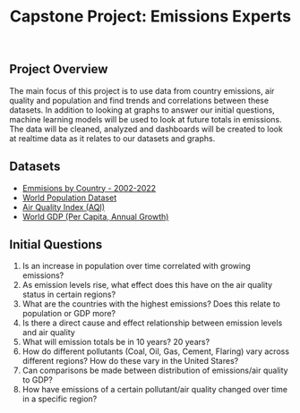 <h1 align = "center"> Capstone Project: Emissions Experts </h1>
</br>
<h2> Project Overview </h2>

<p>The main focus of this project is to use data from country emissions, air quality and population and find trends and correlations between these datasets.  In addition to looking at graphs to answer our initial questions, machine learning models will be used to look at future totals in emissions.  The data will be cleaned, analyzed and dashboards will be created to look at realtime data as it relates to our datasets and graphs. </p>

<h2> Datasets </h2>
<ul>
<li><a href="https://www.kaggle.com/datasets/thedevastator/global-fossil-co2-emissions-by-country-2002-2022"> Emmisions by Country - 2002-2022 </a></li>
<li><a href="https://www.kaggle.com/datasets/iamsouravbanerjee/world-population-dataset">World Population Dataset</a> </li>
<li><a href="https://www.kaggle.com/datasets/azminetoushikwasi/aqi-air-quality-index-scheduled-daily-update">Air Quality Index (AQI) </a></li>
<li><a href="https://www.kaggle.com/datasets/zgrcemta/world-gdpgdp-gdp-per-capita-and-annual-growths"> World GDP (Per Capita, Annual Growth)</a> </li>
</ul>

<h2> Initial Questions </h2>
<ol>
<li>Is an increase in population over time correlated with growing emissions?</li>
<li>As emission levels rise, what effect does this have on the air quality status in certain regions?</li>
<li>What are the countries with the highest emissions? Does this relate to population or GDP more? </li>
<li>Is there a direct cause and effect relationship between emission levels and air quality</li>
<li>What will emission totals be in 10 years? 20 years?</li>
<li>How do different pollutants (Coal, Oil, Gas, Cement, Flaring) vary across different regions? How do these vary in the United Stares?</li>
<li>Can comparisons be made between distribution of emissions/air quality to GDP?</li>
<li>How have emissions of a certain pollutant/air quality changed over time in a specific region? </li>
</ol>
